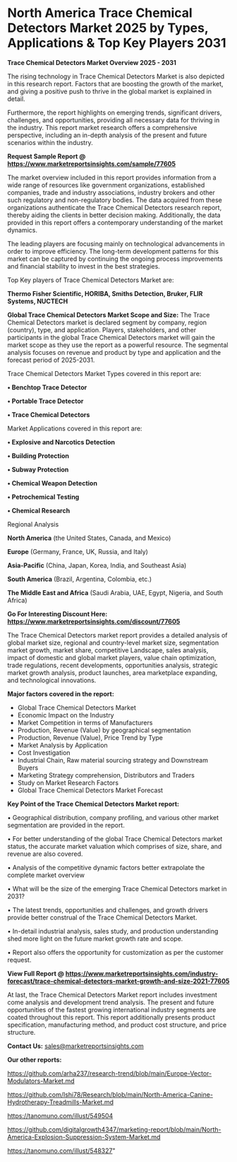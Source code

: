 # North America Trace Chemical Detectors Market 2025 by Types, Applications & Top Key Players 2031

<Strong> Trace Chemical Detectors Market Overview 2025 - 2031</strong>

The rising technology in Trace Chemical Detectors Market is also depicted in this research report. Factors that are boosting the growth of the market, and giving a positive push to thrive in the global market is explained in detail.

Furthermore, the report highlights on emerging trends, significant drivers, challenges, and opportunities, providing all necessary data for thriving in the industry. This report market research offers a comprehensive perspective, including an in-depth analysis of the present and future scenarios within the industry.

<strong>Request Sample Report @ <a href=https://www.marketreportsinsights.com/sample/77605>https://www.marketreportsinsights.com/sample/77605</a></strong>

The market overview included in this report provides information from a wide range of resources like government organizations, established companies, trade and industry associations, industry brokers and other such regulatory and non-regulatory bodies. The data acquired from these organizations authenticate the Trace Chemical Detectors research report, thereby aiding the clients in better decision making. Additionally, the data provided in this report offers a contemporary understanding of the market dynamics.

The leading players are focusing mainly on technological advancements in order to improve efficiency. The long-term development patterns for this market can be captured by continuing the ongoing process improvements and financial stability to invest in the best strategies.

Top Key players of Trace Chemical Detectors Market are:

<strong>Thermo Fisher Scientific, HORIBA, Smiths Detection, Bruker, FLIR Systems, NUCTECH</strong>

<strong><b>Global Trace Chemical Detectors Market Scope and Size:</b></strong>
The Trace Chemical Detectors market is declared segment by company, region (country), type, and application. Players, stakeholders, and other participants in the global Trace Chemical Detectors market will gain the market scope as they use the report as a powerful resource. The segmental analysis focuses on revenue and product by type and application and the forecast period of 2025-2031.

Trace Chemical Detectors Market Types covered in this report are:

<strong>• Benchtop Trace Detector

• Portable Trace Detector

• Trace Chemical Detectors</strong>

Market Applications covered in this report are:

<strong>• Explosive and Narcotics Detection

• Building Protection

• Subway Protection

• Chemical Weapon Detection

• Petrochemical Testing

• Chemical Research</strong> 

Regional Analysis

<strong>North America</strong> (the United States, Canada, and Mexico)

<strong>Europe</strong> (Germany, France, UK, Russia, and Italy)

<strong>Asia-Pacific</strong> (China, Japan, Korea, India, and Southeast Asia)

<strong>South America</strong> (Brazil, Argentina, Colombia, etc.)

<strong>The Middle East and Africa</strong> (Saudi Arabia, UAE, Egypt, Nigeria, and South Africa)

<strong>Go For Interesting Discount Here: <a href=https://www.marketreportsinsights.com/discount/77605>https://www.marketreportsinsights.com/discount/77605</a></strong>

The Trace Chemical Detectors market report provides a detailed analysis of global market size, regional and country-level market size, segmentation market growth, market share, competitive Landscape, sales analysis, impact of domestic and global market players, value chain optimization, trade regulations, recent developments, opportunities analysis, strategic market growth analysis, product launches, area marketplace expanding, and technological innovations.

<strong><b>Major factors covered in the report:</b></strong>
<ul>
  <li>Global Trace Chemical Detectors Market </li>
  <li>Economic Impact on the Industry</li>
  <li>Market Competition in terms of Manufacturers</li>
  <li>Production, Revenue (Value) by geographical segmentation</li>
  <li>Production, Revenue (Value), Price Trend by Type</li>
  <li>Market Analysis by Application</li>
  <li>Cost Investigation</li>
  <li>Industrial Chain, Raw material sourcing strategy and Downstream Buyers</li>
  <li>Marketing Strategy comprehension, Distributors and Traders</li>
  <li>Study on Market Research Factors</li>
  <li>Global Trace Chemical Detectors Market Forecast</li>
</ul>

<strong><b>Key Point of the Trace Chemical Detectors Market report:</b></strong>

• Geographical distribution, company profiling, and various other market segmentation are provided in the report.

• For better understanding of the global Trace Chemical Detectors market status, the accurate market valuation which comprises of size, share, and revenue are also covered.

• Analysis of the competitive dynamic factors better extrapolate the complete market overview

• What will be the size of the emerging Trace Chemical Detectors market in 2031?

• The latest trends, opportunities and challenges, and growth drivers provide better construal of the Trace Chemical Detectors Market.

• In-detail industrial analysis, sales study, and production understanding shed more light on the future market growth rate and scope.

• Report also offers the opportunity for customization as per the customer request.

<strong><b>View Full Report @ <a href=https://www.marketreportsinsights.com/industry-forecast/trace-chemical-detectors-market-growth-and-size-2021-77605>https://www.marketreportsinsights.com/industry-forecast/trace-chemical-detectors-market-growth-and-size-2021-77605</a></b></strong>


At last, the Trace Chemical Detectors Market report includes investment come analysis and development trend analysis. The present and future opportunities of the fastest growing international industry segments are coated throughout this report. This report additionally presents product specification, manufacturing method, and product cost structure, and price structure.

<strong>Contact Us:</strong>
sales@marketreportsinsights.com

<strong>Our other reports:</strong>

<a href=https://github.com/arha237/research-trend/blob/main/Europe-Vector-Modulators-Market.md>https://github.com/arha237/research-trend/blob/main/Europe-Vector-Modulators-Market.md</a>

<a href=https://github.com/Ishi78/Research/blob/main/North-America-Canine-Hydrotherapy-Treadmills-Market.md>https://github.com/Ishi78/Research/blob/main/North-America-Canine-Hydrotherapy-Treadmills-Market.md</a>

<a href=https://tanomuno.com/illust/549504>https://tanomuno.com/illust/549504</a>

<a href=https://github.com/digitalgrowth4347/marketing-report/blob/main/North-America-Explosion-Suppression-System-Market.md>https://github.com/digitalgrowth4347/marketing-report/blob/main/North-America-Explosion-Suppression-System-Market.md</a>

<a href=https://tanomuno.com/illust/548327>https://tanomuno.com/illust/548327</a>"
